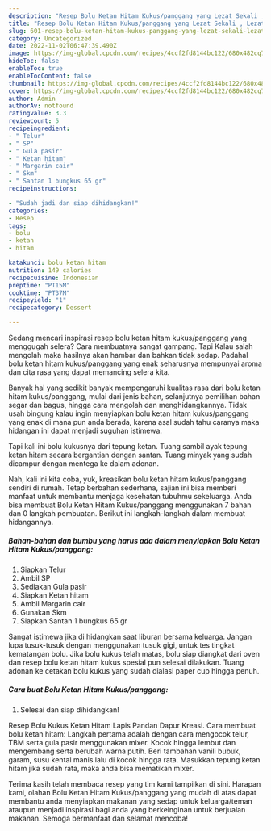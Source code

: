 ```yaml
---
description: "Resep Bolu Ketan Hitam Kukus/panggang yang Lezat Sekali , Lezat"
title: "Resep Bolu Ketan Hitam Kukus/panggang yang Lezat Sekali , Lezat"
slug: 601-resep-bolu-ketan-hitam-kukus-panggang-yang-lezat-sekali-lezat
category: Uncategorized
date: 2022-11-02T06:47:39.490Z
image: https://img-global.cpcdn.com/recipes/4ccf2fd8144bc122/680x482cq70/bolu-ketan-hitam-kukuspanggang-foto-resep-utama.jpg
hideToc: false
enableToc: true
enableTocContent: false
thumbnail: https://img-global.cpcdn.com/recipes/4ccf2fd8144bc122/680x482cq70/bolu-ketan-hitam-kukuspanggang-foto-resep-utama.jpg
cover: https://img-global.cpcdn.com/recipes/4ccf2fd8144bc122/680x482cq70/bolu-ketan-hitam-kukuspanggang-foto-resep-utama.jpg
author: Admin
authorAv: notfound
ratingvalue: 3.3
reviewcount: 5
recipeingredient:
- " Telur"
- " SP"
- " Gula pasir"
- " Ketan hitam"
- " Margarin cair"
- " Skm"
- " Santan 1 bungkus 65 gr"
recipeinstructions:

- "Sudah jadi dan siap dihidangkan!"
categories:
- Resep
tags:
- bolu
- ketan
- hitam

katakunci: bolu ketan hitam 
nutrition: 149 calories
recipecuisine: Indonesian
preptime: "PT15M"
cooktime: "PT37M"
recipeyield: "1"
recipecategory: Dessert

---
```



Sedang mencari inspirasi resep bolu ketan hitam kukus/panggang yang menggugah selera? Cara membuatnya sangat gampang. Tapi Kalau salah mengolah maka hasilnya akan hambar dan bahkan tidak sedap. Padahal bolu ketan hitam kukus/panggang yang enak seharusnya mempunyai aroma dan cita rasa yang dapat memancing selera kita.


Banyak hal yang sedikit banyak mempengaruhi kualitas rasa dari bolu ketan hitam kukus/panggang, mulai dari jenis bahan, selanjutnya pemilihan bahan segar dan bagus, hingga cara mengolah dan menghidangkannya. Tidak usah bingung kalau ingin menyiapkan bolu ketan hitam kukus/panggang yang enak di mana pun anda berada, karena asal sudah tahu caranya maka hidangan ini dapat menjadi suguhan istimewa.

Tapi kali ini bolu kukusnya dari tepung ketan. Tuang sambil ayak tepung ketan hitam secara bergantian dengan santan. Tuang minyak yang sudah dicampur dengan mentega ke dalam adonan.


Nah, kali ini kita coba, yuk, kreasikan bolu ketan hitam kukus/panggang sendiri di rumah. Tetap berbahan sederhana, sajian ini bisa memberi manfaat untuk membantu menjaga kesehatan tubuhmu sekeluarga. Anda bisa membuat Bolu Ketan Hitam Kukus/panggang menggunakan 7 bahan dan 0 langkah pembuatan. Berikut ini langkah-langkah dalam membuat hidangannya.

<!--inarticleads1-->

##### Bahan-bahan dan bumbu yang harus ada dalam menyiapkan Bolu Ketan Hitam Kukus/panggang:

1. Siapkan  Telur
1. Ambil  SP
1. Sediakan  Gula pasir
1. Siapkan  Ketan hitam
1. Ambil  Margarin cair
1. Gunakan  Skm
1. Siapkan  Santan 1 bungkus 65 gr


Sangat istimewa jika di hidangkan saat liburan bersama keluarga. Jangan lupa tusuk-tusuk dengan menggunakan tusuk gigi, untuk tes tingkat kematangan bolu. Jika bolu kukus telah matas, bolu siap diangkat dari oven dan resep bolu ketan hitam kukus spesial pun selesai dilakukan. Tuang adonan ke cetakan bolu kukus yang sudah dialasi paper cup hingga penuh. 

<!--inarticleads2-->

##### Cara buat Bolu Ketan Hitam Kukus/panggang:


1. Selesai dan siap dihidangkan!

Resep Bolu Kukus Ketan Hitam Lapis Pandan Dapur Kreasi. Cara membuat bolu ketan hitam: Langkah pertama adalah dengan cara mengocok telur, TBM serta gula pasir menggunakan mixer. Kocok hingga lembut dan mengembang serta berubah warna putih. Beri tambahan vanili bubuk, garam, susu kental manis lalu di kocok hingga rata. Masukkan tepung ketan hitam jika sudah rata, maka anda bisa mematikan mixer. 

Terima kasih telah membaca resep yang tim kami tampilkan di sini. Harapan kami, olahan Bolu Ketan Hitam Kukus/panggang yang mudah di atas dapat membantu anda menyiapkan makanan yang sedap untuk keluarga/teman ataupun menjadi inspirasi bagi anda yang berkeinginan untuk berjualan makanan. Semoga bermanfaat dan selamat mencoba!
